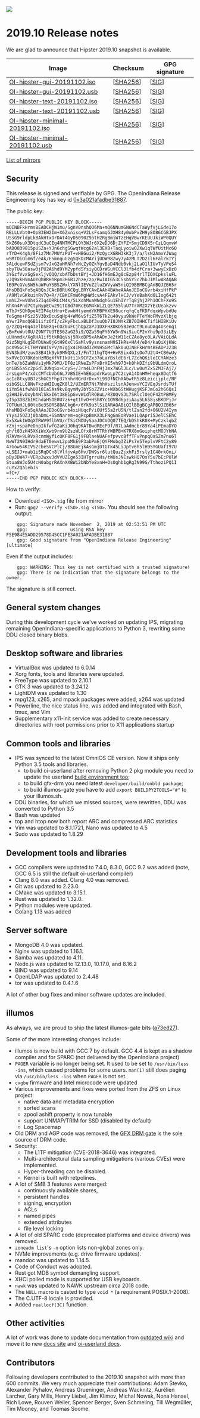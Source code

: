 <!--

The contents of this Documentation are subject to the Public Documentation License Version 1.01
(the "License"); you may only use this Documentation if you comply with the terms of this License.
A copy of the License is available at http://illumos.org/license/PDL.

The Original Documentation is _________________.

The Initial Writer of the Original Documentation is Alexander Pyhalov Copyright (C) 2019.
All Rights Reserved. (Initial Writer contact(s):________________[Insert hyperlink/alias]).

Contributor(s):   Andreas Wacknitz, Michal Nowak

Portions created by Andreas Wacknitz are Copyright (C) 2019.
Portions created by Michal Nowak are Copyright (C) 2019.

Portions created by ______ are Copyright (C)_________[Insert year(s)].
All Rights Reserved. (Contributor contact(s):________________[Insert hyperlink/alias]).

-->

<img src = "../../Openindiana.png">

# 2019.10 Release notes

We are glad to announce that Hipster 2019.10 snapshot is available.

Image                |      Checksum     |   GPG signature
-------------------- | ----------------- | --------------------
[OI-hipster-gui-20191102.iso](http://dlc.openindiana.org/isos/hipster/20191102/OI-hipster-gui-20191102.iso) | \[[SHA256](http://dlc.openindiana.org/isos/hipster/20191102/OI-hipster-gui-20191102.iso.sha256sum)\] | \[[SIG](http://dlc.openindiana.org/isos/hipster/20191102/OI-hipster-gui-20191102.iso.sig)\]
[OI-hipster-gui-20191102.usb](http://dlc.openindiana.org/isos/hipster/20191102/OI-hipster-gui-20191102.usb) | \[[SHA256](http://dlc.openindiana.org/isos/hipster/20191102/OI-hipster-gui-20191102.usb.sha256sum)\] | \[[SIG](http://dlc.openindiana.org/isos/hipster/20191102/OI-hipster-gui-20191102.usb.sig)\]
[OI-hipster-text-20191102.iso](http://dlc.openindiana.org/isos/hipster/20191102/OI-hipster-text-20191102.iso) | \[[SHA256](http://dlc.openindiana.org/isos/hipster/20191102/OI-hipster-text-20191102.iso.sha256sum)\] | \[[SIG](http://dlc.openindiana.org/isos/hipster/20191102/OI-hipster-text-20191102.iso.sig)\]
[OI-hipster-text-20191102.usb](http://dlc.openindiana.org/isos/hipster/20191102/OI-hipster-text-20191102.usb) | \[[SHA256](http://dlc.openindiana.org/isos/hipster/20191102/OI-hipster-text-20191102.usb.sha256sum)\] | \[[SIG](http://dlc.openindiana.org/isos/hipster/20191102/OI-hipster-text-20191102.usb.sig)\]
[OI-hipster-minimal-20191102.iso](http://dlc.openindiana.org/isos/hipster/20191102/OI-hipster-minimal-20191102.iso) | \[[SHA256](http://dlc.openindiana.org/isos/hipster/20191102/OI-hipster-minimal-20191102.iso.sha256sum)\] | \[[SIG](http://dlc.openindiana.org/isos/hipster/20191102/OI-hipster-minimal-20191102.iso.sig)\]
[OI-hipster-minimal-20191102.usb](http://dlc.openindiana.org/isos/hipster/20191102/OI-hipster-minimal-20191102.usb) | \[[SHA256](http://dlc.openindiana.org/isos/hipster/20191102/OI-hipster-minimal-20191102.usb.sha256sum)\] | \[[SIG](http://dlc.openindiana.org/isos/hipster/20191102/OI-hipster-minimal-20191102.usb.sig)\]

[List of mirrors](../handbook/openindiana-download-mirrors.md)

## Security

This release is signed and verifiable by GPG. The OpenIndiana Release Engineering key has key id [0x3a021afadbe31887](https://sks-keyservers.net/pks/lookup?op=get&search=0x3A021AFADBE31887).

The public key:

```
-----BEGIN PGP PUBLIC KEY BLOCK-----
mQINBFkHrmsBEADCHjW1mu/SgnV0nshQO6Ma+mQ6NNumGN6NdCTaWyfvjLGde17o
RBLLLVbt0+OpB3EW2Im+X6Zxnisq+V2LsFsamqGJXH84y0ubPxZH9y8O86CGBJPX
USsG9rldpLkBAkHtxDrDAt4GyD5090Z9otH2RgBmjWTzEHqVBwrKEUUJkiWP0QUY
5kZ60suX3DtqdC3uCEg4NNTMCPLOY3WJr6X2eDJ6DjZYFZ+SmjCD9X5rCzLQqmvW
bADO839815pUSZa+YJn6chgSGwqtWcg62al3EXB+TaqLyoiwO2Xw1qlWfUitMc6Q
rTYD+K4gh/8Fiz7Mn7MUYzPUT+vHBGui2/MzQycXGRH3kK3j7/a/lsN2AmxYJWag
wSMTDiOlm6f/eAk/E5mnquGzgSQkDcMAYijUDW98Zwy7y4zMLT2D2il6FalZkTYj
3ALdcewFSdZjsm7vJxG2uHRNh7vNcZyOZkYgvBoD4Ndb0vkj2LaO1lIUvTyVPeS4
sbyTUw38asw3jPU2A6hd9YMZypfd5YsiyQCDrWGuVCCl3lfb4dfCra+3wwyExDz0
3YGzfVvxSgSexljvQQQ/xbATbDstBYj+JD16fH6mEJg0cEzp84rlTIOXCpksluFL
yJQ9xkHVmAUYQhBRHhRpm3H6B12hze/zp/RwIAIG53CSsbSY5c7hbJIMlwARAQAB
tB9PcGVuSW5kaWFuYSBSZWxlYXNlIEVuZ2luZWVyaW5niQI9BBMBCgAnBQJZB65r
AhsDBQkFo5qABQsJCAcDBRUKCQgLBRYCAwEAAh4BAheAAAoJEDoCGvrb4xiHfPkP
/A9MlvGKkuinRv7O+R//CBKCFmW6MgHWdcvA4FEAkvlHCJ/vYeBahKd0LIog642t
LmhLZ+wVUhsGZIq4ORRLCM4s/SLXohMuaWNdghGu1EhIYrTq8jhj2Ph1OChFXo9S
RhXn4Pnd7CtyNypECw291tO8d70RcEGM4kWiZLQE755luU7TrXM2X7YEcUeakzvv
mTbJ+SQhDpeAEIP4qtHru+EvwbHtyemdYKMBPHXE98ucrqfqCqFKDFdqxWpvbdUe
TeSgme+PSz25V3DxDcuSqHp4+WM6vSfiZ5T6Tk2u40vyu9kWePTeYWoFMvzXlbjq
mYwrIPmcQ6B1iifzOfI/cZHyFbcLxBLDf3uuQb7I8JNYkZB70IHHCTif1HIBKiUv
g/zZQq+0q4IelbSEXq+COZ0uFCjhDpZaPJ1DXFHXOKD5BJeOct9LnuDAg4Usenq1
yBmFuWut0U/Z9NY7U3TES6ZaG25i9/QZa59qFY6YW5n9WiSiuCP2vYhi9p33iLEy
uUHnmdk/XgRHA1if5tkRQqVsj5RkoDP5xAhADnJe2tW11cCZAe8yc0LA/VAiQLdA
9iz5NgNLgSDfDUAw0jGtH96xClGaMlv9ysnsnamH9SIkRs+HA4/eD4/kaQiXjKWc
pcX95GCFCTHMYW4iVPV/m7gjx4IMGUdJZWVHSGMcTAk0uQINBFkHrmsBEADPJ23B
EVN3kdM/zuvG8B41k9yk9MNQXLzI/FnTJ1hgTQH+HvRSix4bIsOo7U2t4+CB6wUy
5xRVcIO7DKdoHzMBqXfVFIkUti1k9CFZx37oLaYBsldE6rL7ZchQKileICYAWze3
bnTe/b6ZaWNVs1yMk79MJ/DF8z1RNeZsPFxBrXE5vh973+k0hkDZfi9bULdmQroL
gniBS5aSc2pGdl3UNqSx+CcyS+/Jrn4LDnPHj3mx7WGlJLc/Lw0uYZxSZM3FAj7/
zrsLgnP4/xdcCMTcbVbC6L7VBSIE+hE6ppdrKwoLp7C2cyA14DnHM+heqx8Dqtf6
acIc8txyUB7zShGC5Fhp37YnhrHGnUrDxxYi99OfNChXAbwtR5z8Leicijplc/NF
oibGSLLC8NvFkzuWIIuqZK8l2/UZmER7Nt7hhHszilsnAJenwvYCIVEqJsrdsTUf
iiYm5AifwhU018Ia5As9kvBqymMy2bYSbZZVic+WXb6StWHugjKSFJmCo2h66QsI
giHNJEvOxybANlSkxI6t38EipGvvW1dlROBuL/RZOQvSJL7SRlclOeQF4ZtPBMFy
yI5p3DBZbIHChdaH5OE0U7zk+qt1hvO+HSh8Yc1OVBd6pziAay5L6S8jsBKDPjJr
7OTUuHJL00teBe3SORS8BACkg6+/6Yk9a3lSiQARAQABiQIlBBgBCgAPBQJZB65r
AhsMBQkFo5qAAAoJEDoCGvrb4xiHUqcP/iOUf55a2rU5N/tlZsn2fd+O6U2V4Iym
YYysJ5OZJj0baDmL+SSmNarem+ogRcpBmKX3LFNgGnEoRVaeILQApri5JelCSEhC
Ex5Xwk1WOqXTRWV9flbVU/rTSiCNDUySaaJDCVOQ07TEQ/bDShkR0X+MyCzklgbZ
rZnj+spaPeDnpIkfwfG2aKiJ0hq9KATBwdREcP9f/R7LaAdmcbr89Ya4iPEmaDYO
gh/t83zH45XKiWxXwb9rn9U2szWLOfx8rMTTRhYWBPB+K7RX8mGoiphqtMOJYhNA
N7AVm+9LRVxRcnmWyf1cQKF8FG1j9FBlaeNUAFefpvvcBffTFvPnpqOaSZm7nu6l
NwWT2N0IHdr9daET0ewvL2poMkE9P3abPmEjQYFMobg3ZiPs7e5TeplvVFtC2y89
47Gow54KIVS2cbeSVCPlCj/B8GmEjkAsGmjDtGTk45LiJptv6h5lH95YGUafI97U
xLSEJJ+mab1iSRqDCn8lVlfjvAp6Hv/DW9sr6lutQuzZjxhFi5rsly1C40rkOni/
pByJDW47+VERp2wxvJdVVUZEge53IHTgrruHs/tWUsJNEswkHQ7OsY5u7bEcPUlW
Stua8WJo5U4cN0abgrRAXnXXBWi2bNbYe8xnH+OsOghb1gRg3N99G/TthoziPQ1I
cuYxZQalebJS
=fC+/
-----END PGP PUBLIC KEY BLOCK-----
```

How to verify:

* Download `<ISO>.sig` file from mirror
* Run: `gpg2 --verify <ISO>.sig <ISO>`. You should see the following output:

```
    gpg: Signature made November  2, 2019 at 02:53:51 PM UTC
    gpg:                using RSA key F5E984E5ADD29578D45CC1FE3A021AFADBE31887
    gpg: Good signature from "OpenIndiana Release Engineering" [ultimate]
```

  Even if the output includes:

```
    gpg: WARNING: This key is not certified with a trusted signature!
    gpg: There is no indication that the signature belongs to the owner.
```

  The signature is still correct.

## General system changes

During this development cycle we've worked on updating IPS, migrating remaining OpenIndiana-specific applications to Python 3, rewriting some DDU closed binary blobs.

## Desktop software and libraries

* VirtualBox was updated to 6.0.14
* Xorg fonts, tools and libraries were updated.
* FreeType was updated to 2.10.1
* GTK 3 was updated to 3.24.12
* LightDM was updated to 1.30
* mpg123, x265, and mpack packages were added, x264 was updated
* Powerline, the nice status line, was added and integrated with Bash, tmux, and Vim
* Supplementary x11-init service was added to create necessary directories with root permissions prior to X11 applications startup

## Common tools and libraries

* IPS was synced to the latest OmniOS CE version. Now it ships only Python 3.5 tools and libraries.
    - to build oi-userland after removing Python 2 pkg module you need to update the userland [build environment too](https://github.com/OpenIndiana/oi-userland/commit/fb10babbcfd65ff74cf439bc77a2186fd79ee2a7);
    - to build gfx-drm you need latest `developer/build/onbld package`;
    - to build illumos-gate you have to add `export BUILDPY2TOOLS="#"` to your illumos.sh.
* DDU binaries, for which we missed sources, were rewritten, DDU was converted to Python 3.5
* Bash was updated
* top and htop now both report ARC and compressed ARC statistics
* Vim was updated to 8.1.1721, Nano was updated to 4.5
* Sudo was updated to 1.8.29

## Development tools and libraries

* GCC compilers were updated to 7.4.0, 8.3.0, GCC 9.2 was added (note, GCC 6.5 is still the default oi-userland compiler)
* Clang 8.0 was added. Clang 4.0 was removed.
* Git was updated to 2.23.0.
* CMake was updated to 3.15.1.
* Rust was updated to 1.32.0.
* Python modules were updated.
* Golang 1.13 was added

## Server software

* MongoDB 4.0 was updated.
* Nginx was updated to 1.16.1.
* Samba was updated to 4.11.
* Node.js was updated to 12.13.0, 10.17.0, and 8.16.2
* BIND was updated to 9.14
* OpenLDAP was updated to 2.4.48
* tor was updated to 0.4.1.6

A lot of other bug fixes and minor software updates are included.

## illumos

As always, we are proud to ship the latest illumos-gate bits ([a73ed27](https://github.com/illumos/illumos-gate/commit/a73ed278e8e65ae8780cbb2efbcb6ed43e0f3c69)).

Some of the more interesting changes include:
* illumos is now build with GCC 7 by default. GCC 4.4 is kept as a shadow compiler and for SPARC (not delivered by the OpenIndiana project)
* `PAGER` variable is no longer being set. It used to be set to `/usr/bin/less -ins`, which caused problems for some users. `man(1)` still does paging via `/usr/bin/less -ins` when `PAGER` is not set.
* `cxgbe` firmware and Intel microcode were updated
* Various improvements and fixes were ported from the ZFS on Linux project:
    - native data and metadata encryption
    - sorted scans
    - zpool ashift property is now tunable
    - support UNMAP/TRIM for SSD (disabled by default)
    - Log Spacemap
* Old DRM and AGP code was removed, the [GFX DRM gate](https://github.com/illumos/gfx-drm/) is the sole source of DRM code.
* Security:
    - The L1TF mitigation (CVE-2018-3646) was integrated.
    - Multi-architectural data sampling mitigations (various CVEs) were implemented.
    - Hyper-threading can be disabled.
    - Kernel is built with retpolines.
* A lot of SMB 3 features were merged:
    - continuously available shares,
    - persistent handles
    - signing, encryption
    - ACLs
    - named pipes
    - extended attributes
    - file level locking
* A lot of old SPARC code (deprecated platforms and device drivers) was removed.
* `zoneadm list`'s `-n` option lists non-global zones only.
* NVMe improvements (e.g. drive firmware updates).
* mandoc was updated to 1.14.5.
* Code of Conduct was adopted.
* Rust got MDB symbol demangling support.
* XHCI polled mode is supported for USB keyboards.
* `nawk` was updated to NAWK upstream circa 2018 code.
* The `NULL` macro is casted to type `void *` (a requirement POSIX.1-2008).
* The C.UTF-8 locale is provided.
* Added `reallocf(3C)` function.

## Other activities

A lot of work was done to update documentation from [outdated wiki](https://wiki.openindiana.org) and move it to new [docs site](https://docs.openinidana.org) and [oi-userland docs](https://github.com/OpenIndiana/oi-userland/tree/oi/hipster/doc).

## Contributors

Following developers contributed to the 2019.10 snapshot with more than 600 commits. We very much appreciate their contributions: Adam Števko, Alexander Pyhalov, Andreas Grueninger, Andreas Wacknitz, Aurélien Larcher, Gary Mills, Henry Liebel, Jim Klimov, Michal Nowak, Nona Hansel, Rich Lowe, Rouven Weiler, Spencer Berger, Sven Schmeling, Till Wegmüller, Tim Mooney, and Toomas Soome.
